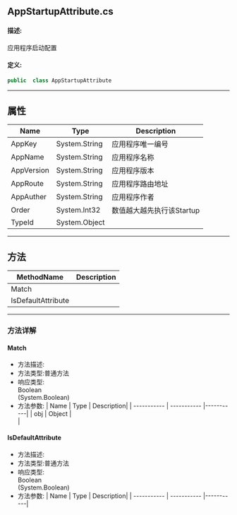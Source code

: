 ## AppStartupAttribute.cs 


#### 描述:


应用程序启动配置


#### 定义: 
``` csharp
public  class AppStartupAttribute
```
---
## 属性 
| Name      | Type | Description|
| ----------- | ----------- |-----------|
|     AppKey |  System.String | 应用程序唯一编号 |
|     AppName |  System.String | 应用程序名称 |
|     AppVersion |  System.String | 应用程序版本 |
|     AppRoute |  System.String | 应用程序路由地址 |
|     AppAuther |  System.String | 应用程序作者 |
|     Order |  System.Int32 | 数值越大越先执行该Startup |
|     TypeId |  System.Object |  |
---
## 方法 
| MethodName      | Description | 
| ----------- | ----------- |
| Match |  |
| IsDefaultAttribute |  |
---
### 方法详解 
####  Match
* 方法描述:<br> 
* 方法类型:普通方法
* 响应类型:<br> Boolean <br> (System.Boolean)
* 方法参数:
| Name      | Type | Description|
| ----------- | ----------- |-----------|
| obj | Object |<br> |
####  IsDefaultAttribute
* 方法描述:<br> 
* 方法类型:普通方法
* 响应类型:<br> Boolean <br> (System.Boolean)
* 方法参数:
| Name      | Type | Description|
| ----------- | ----------- |-----------|
